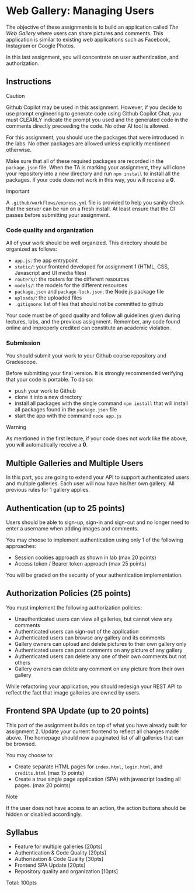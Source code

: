 # Web Gallery: Managing Users

The objective of these assignments is to build an application called _The Web Gallery_ where users can share pictures and comments. This application is similar to existing web applications such as Facebook, Instagram or Google Photos.

In this last assignment, you will concentrate on user authentication, and authorization.

## Instructions

> [!CAUTION]
> Github Copilot may be used in this assignment. However, if you decide to use prompt engineering to generate code using Github Copilot Chat, you must CLEARLY indicate the prompt you used and the generated code in the comments directly preceeding the code. No other AI tool is allowed.

For this assignment, you should use the packages that were introduced in the labs. No other packages are allowed unless explicitly mentioned otherwise.

Make sure that all of these required packages are recorded in the `package.json` file. When the TA is marking your assignment, they will clone your repository into a new directory and run `npm install` to install all the packages. If your code does not work in this way, you will receive a **0**.

> [!IMPORTANT]
> A `.github/workflows/express.yml` file is provided to help you sanity check that the server can be run on a fresh install. At least ensure that the CI passes before submitting your assignment.

### Code quality and organization

All of your work should be well organized. This directory should be organized as follows:

- `app.js`: the app entrypoint
- `static/`: your frontend developed for assignment 1 (HTML, CSS, Javascript and UI media files)
- `routers/`: the routers for the different resources
- `models/`: the models for the different resources
- `package.json` and `package-lock.json`: the Node.js package file
- `uploads/`: the uploaded files
- `.gitignore`: list of files that should not be committed to github

Your code must be of good quality and follow all guidelines given during lectures, labs, and the previous assignment. Remember, any code found online and improperly credited can constitute an academic violation.

### Submission

You should submit your work to your Github course repository and Gradescope.

Before submitting your final version. It is strongly recommended verifying that your code is portable. To do so:

- push your work to Github
- clone it into a new directory
- install all packages with the single command `npm install` that will install all packages found in the `package.json` file
- start the app with the command `node app.js`

> [!WARNING]
> As mentioned in the first lecture, if your code does not work like the above, you will automatically receive a **0**.

## Multiple Galleries and Multiple Users

In this part, you are going to extend your API to support authenticated users and multiple galleries. Each user will now have his/her own gallery. All previous rules for 1 gallery applies.

## Authentication (up to 25 points)

Users should be able to sign-up, sign-in and sign-out and no longer need to enter a username when adding images and comments.

You may choose to implement authentication using only 1 of the following approaches:

- Session cookies approach as shown in lab (max 20 points)
- Access token / Bearer token approach (max 25 points)

You will be graded on the security of your authentication implementation.

## Authorization Policies (25 points)

You must implement the following authorization policies:

- Unauthenticated users can view all galleries, but cannot view any comments
- Authenticated users can sign-out of the application
- Authenticated users can browse any gallery and its comments
- Gallery owners can upload and delete pictures to their own gallery only
- Authenticated users can post comments on any picture of any gallery
- Authenticated users can delete any one of their own comments but not others
- Gallery owners can delete any comment on any picture from their own gallery

While refactoring your application, you should redesign your REST API to reflect the fact that image galleries are owned by users.

## Frontend SPA Update (up to 20 points)

This part of the assignment builds on top of what you have already built for assignment 2.
Update your current frontend to reflect all changes made above. The homepage should now a paginated list of all galleries that can be browsed.

You may choose to:

- Create separate HTML pages for `index.html`, `login.html`, and `credits.html` (max 15 points)
- Create a true single page application (SPA) with javascript loading all pages. (max 20 points)

> [!NOTE]
> If the user does not have access to an action, the action buttons should be hidden or disabled
> accordingly.

## Syllabus

- Feature for multiple galleries [20pts]
- Authentication & Code Quality [20pts]
- Authorization & Code Quality [30pts]
- Frontend SPA Update [20pts]
- Repository quality and organization [10pts]

Total: 100pts
